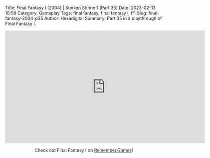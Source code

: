 Title: Final Fantasy I (2004) | Sunken Shrine 1 [Part 35]
Date: 2023-02-13 16:59
Category: Gameplay
Tags: final fantasy,  final fantasy i,  ff1
Slug: final-fantasy-2004-p35
Author: Hexadigital
Summary: Part 35 in a playthrough of Final Fantasy I.

<center><iframe src="https://www.youtube.com/embed/ZwiGi7YpoJ0?feature=oembed" allow="accelerometer; autoplay; encrypted-media; gyroscope; picture-in-picture" width="640" height="360" frameborder="0"></iframe>

Check out Final Fantasy I on [Remember.Games](https://remember.games/game/6866/final-fantasy-i-ii-dawn-of-souls/)!</center>